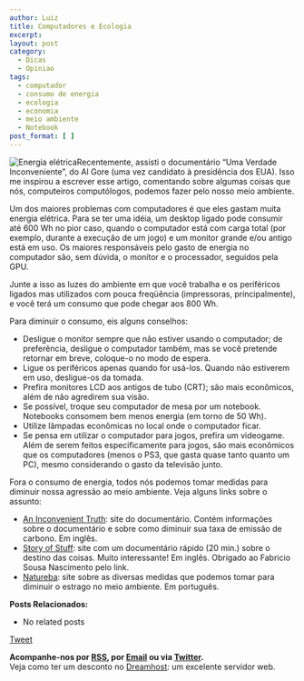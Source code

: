 ```yaml
---
author: Luiz
title: Computadores e Ecologia
excerpt:
layout: post
category:
  - Dicas
  - Opiniao
tags:
  - computador
  - consumo de energia
  - ecologia
  - economia
  - meio ambiente
  - Notebook
post_format: [ ]
---
```

![Energia elétrica][1]Recentemente, assisti o documentário “Uma Verdade Inconveniente”, do Al Gore (uma vez candidato à presidência dos EUA). Isso me inspirou a escrever esse artigo, comentando sobre algumas coisas que nós, computeiros computólogos, podemos fazer pelo nosso meio ambiente.

Um dos maiores problemas com computadores é que eles gastam muita energia elétrica. Para se ter uma idéia, um desktop ligado pode consumir até 600 Wh no pior caso, quando o computador está com carga total (por exemplo, durante a execução de um jogo) e um monitor grande e/ou antigo está em uso. Os maiores responsáveis pelo gasto de energia no computador são, sem dúvida, o monitor e o processador, seguidos pela GPU.

Junte a isso as luzes do ambiente em que você trabalha e os periféricos ligados mas utilizados com pouca freqüência (impressoras, principalmente), e você terá um consumo que pode chegar aos 800 Wh.

Para diminuir o consumo, eis alguns conselhos:

*   Desligue o monitor sempre que não estiver usando o computador; de preferência, desligue o computador também, mas se você pretende retornar em breve, coloque-o no modo de espera.
*   Ligue os periféricos apenas quando for usá-los. Quando não estiverem em uso, desligue-os da tomada.
*   Prefira monitores LCD aos antigos de tubo (CRT); são mais econômicos, além de não agredirem sua visão.
*   Se possível, troque seu computador de mesa por um notebook. Notebooks consomem bem menos energia (em torno de 50 Wh).
*   Utilize lâmpadas econômicas no local onde o computador ficar.
*   Se pensa em utilizar o computador para jogos, prefira um videogame. Além de serem feitos especificamente para jogos, são mais econômicos que os computadores (menos o PS3, que gasta quase tanto quanto um PC), mesmo considerando o gasto da televisão junto.

Fora o consumo de energia, todos nós podemos tomar medidas para diminuir nossa agressão ao meio ambiente. Veja alguns links sobre o assunto:

*   [An Inconvenient Truth][2]: site do documentário. Contém informações sobre o documentário e sobre como diminuir sua taxa de emissão de carbono. Em inglês.
*   [Story of Stuff][3]: site com um documentário rápido (20 min.) sobre o destino das coisas. Muito interessante! Em inglês. Obrigado ao Fabricio Sousa Nascimento pelo link.
*   [Natureba][4]: site sobre as diversas medidas que podemos tomar para diminuir o estrago no meio ambiente. Em português.

**Posts Relacionados:** 
*   No related posts



[Tweet][5] 





**Acompanhe-nos por [ RSS][6], por [Email][7] ou via [Twitter][8].**  
Veja como ter um desconto no [Dreamhost][9]: um excelente servidor web.

 [1]: http://vidageek.net/wp-content/uploads/2008/02/energia.thumbnail.jpg
 [2]: http://climatecrisis.net
 [3]: http://www.storyofstuff.com
 [4]: http://www.natureba.com.br/
 [5]: https://twitter.com/share
 [6]: http://feeds.feedburner.com/VidaGeek
 [7]: http://feedburner.google.com/fb/a/mailverify?uri=VidaGeek&loc=pt_BR
 [8]: http://twitter.com/blogvidageek
 [9]: http://vidageek.net/dreamhost/
